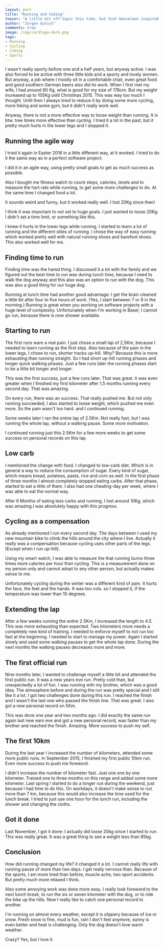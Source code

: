 ```yaml
---
layout: post
title: "Running and Coding"
teaser: "A little bit off-topic this time, but Scot Hanselman inspired me to write about everything, with his talk during the Global MVP Summit 2018. "
author: "Jürgen Gutsch"
comments: true
image: /img/cardlogo-dark.png
tags: 
- Running
- Cycling
- Coding
- Sports
---
```


I wasn't really sporty before one and a half years, but anyway active. I was also forced to be active with three little kids and a sporty and lovely women. But anyway, a job where I mostly sit in a comfortable chair, even great food and good southern German beers also did its work. When I first met my wife, I had around 80 Kg, what is good for my size of 178cm. But my weight increased up to 105Kg until Christmas 2015. This was way too much I thought. Until then I always tried to reduce it by doing some more cycling, more hiking and some gym, but it didn't really work well. 

Anyway, there is not a more effective way to loose weight than running. It is btw. tree times more effective than cycling. I tried it a lot in the past, but it pretty much hurts in the lower legs and I stopped it. 

## Running the agile way

I tried it again in Easter 2016 in a little different way, at it worked. I tried to do it the same way as in a perfect software project:

I did it in an agile way, using pretty small goals to get as much success as possible.

Also I bought me fitness watch to count steps, calories, levels and to measure the hart rate while running, to get some more challenges to do. At the same time I changed food a lot. 

It sounds weird and funny, but it worked really well. I lost 20Kg since then!

I think it was important to not set to huge goals. I just wanted to loose 20Kg. I didn't set a time limit, or something like this. 

I knew it hurts in the lower legs while running. I started to learn a lot of running and the different stiles of running. I chose the way of easy running which worked pretty well with natural running shoes and barefoot shoes. This also worked well for me. 

## Finding time to run

Finding time was the hared thing. I discussed it a lot with the family and we figured out the best time to run was during lunch time, because I need to walk the dog anyway and this also was an option to run with the dog. This was also a good thing for our huge dog.

Running at lunch time had another good advantage: I get the brain cleaned a little bit after four to five hours of work. (Yes, I start between 7 or 8 in the morning.) Running is great when you working on software projects with a huge level of complexity. Unfortunately when I'm working in Basel, I cannot go run, because there is now shower available.

## Starting to run

The first runs ware a real pain. I just chose a small lap of 2,5Km, because I needed to learn running as the first step. Also because of the pain in the lower legs, I chose to run, shorter  tracks up-hill. Why? Because this is more exhausting than running straight. So I had short up-hill running phases and longer quick walking phases. Just a few runs later the running phases start to be a little bit longer and longer.

This was the first success, just a few runs later. That was great. it was even greater when I finished my first kilometer after 1,5 months running every second day. That was amazing. 

On every run, there was an success. That really pushed me. But not only running succeeded, I also started to loose weight, which pushed me even more. So the pain wasn't too hard. and I continued running.

Some weeks later I ran the entire lap of 2.5Km. Not really fast, but I was running the whole lap, without a walking pause. Some more motivation.

I continued running just this 2.5Km for a few more weeks to get some success on personal records on this lap.

## Low carb

I mentioned the change with food. I changed to low-carb diet. Which is in general a way to reduce the consumption of sugar. Every kind of sugar, which means bread, potatoes, pasta, rice and corn as well. In the first phase of three months I almost completely stopped eating carbs. After that phase, started to eat a little of them. I also had one cheating-day per week, where I was able to eat the normal way.

After 6 Months of eating less carbs and running, I lost around 10Kg, which was amazing.I was absolutely happy with this progress. 

## Cycling as a compensation

As already mentioned I run every second day. The days between I used my new mountain bike to climb the hills around the city where I live. Actually it really was a compensation because cycling uses other parts of the legs. (Except when I run up-hill). 

Using my smart watch, I was able to measure the that running burns three times more calories per hour than cycling. This is a measurement done on my person only and cannot adopt to any other person, but actually makes sense to me.

Unfortunately cycling during the winter was a different kind of pain. It hurts the face, the feet and the hands. It was too cols. so I stopped it, if the temperature was lower than 10 degrees.

## Extending the lap

After a few weeks running the entire 2.5Km, I increased the length to 4.5. This was more exhausting than expected. Two kilometers more needs a completely new kind of training. I needed to enforce myself to not run too fast at the beginning. I needed to start to manage my power. Again I started slowly and used some walking pauses to get the whole lap done. During the next months the walking pauses decreases more and more.

## The first official run

Nine months later, I wanted to challenge myself a little bit and attended the first public run. It was a new years eve run. Pretty cold than, but unexpectedly a lot of fun. I was running with my brother, which was a good idea. The atmosphere before and during the run was pretty special and I still like it a lot. I got two challenges done during this run. I reached the finish and I wasn't the last one who passed the finish line. That was great. I also got a new personal record on 5Km.

This was done one year and two months ago. I did exactly the same run again last new ears eve and got a new personal record, was faster than my brother and reached the finish. Amazing. More success to push my self.

## The first 10km

During the last year I increased the number of kilometers, attended some more public runs. In September 2015, I finished my first public 10km run. Even more success to push me foreword.

I didn't increase the number of kilometer fast. Just one one by one kilometer. Trained one to three months on this range and added some more kilometer. Last spring I started to do a longer run during the weekend, just because I had time to do this. On workdays, it doesn't make sense to run more than 7 km, because this would also increase the time used for the lunch break. I tried to just use one hour for the lunch run, including the shower and changing the cloths.

## Got it done

Last November, I got it done: I actually did loose 20kg since I started to run. This was really great. It was a great thing to see a weight less than 85kg.

## Conclusion

How did running changed my life? it changed it a lot. I cannot really life with running pause of more than two days. I get really nervous than. Because of the sports, I am more tired than before, muscle ache, two sport accidents. But pretty much more relaxed I think. 

Also some annoying work was done more easy. I really look foreword to the next lunch break, to run the six or seven kilometer with the dog, or to ride the bike up the hills. Now I really like to catch one personal record to another.

I'm running on almost every weather, except it is slippery because of ice or snow. Fresh snow is fine, mud is fun, rain I don't feel anymore, sunny is even better and heat is challenging. Only the dog doesn't love warm weather. 

Crazy? Yes, but I love it.